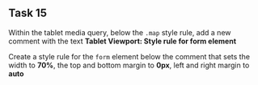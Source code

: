## Task 15
Within the tablet media query, below the `.map` style rule, add a new comment with the text  **Tablet Viewport: Style rule for form element** 

Create a style rule for the `form` element below the comment that sets the width to **70%**, the top and bottom margin to **0px**, left and right margin to **auto**
